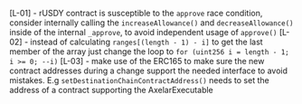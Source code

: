 [L-01] - rUSDY contract is susceptible to the ``approve`` race condition, consider internally calling the ``increaseAllowance()`` and ``decreaseAllowance()`` inside of the internal ``_approve``, to avoid independent usage of ``approve()``
[L-02] - instead of calculating ``ranges[(length - 1) - i]`` to get the last member of the array just change the loop to ``for (uint256 i = length - 1; i >= 0; --i)``
[L-03] - make use of the ERC165 to make sure the new contract addresses during a change support the needed interface to avoid mistakes. E.g ``setDestinationChainContractAddress()`` needs to set the address of a contract supporting the AxelarExecutable 